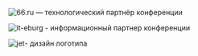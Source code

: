 ![66.ru](http://dropbucket.ru/pycon/66ru) — технологический партнёр конференции

![it-eburg](http://dropbucket.ru/pycon/iteburg) - информационный партнер конференции

![jet](http://dropbucket.ru/pycon/jet)- дизайн логотипа

